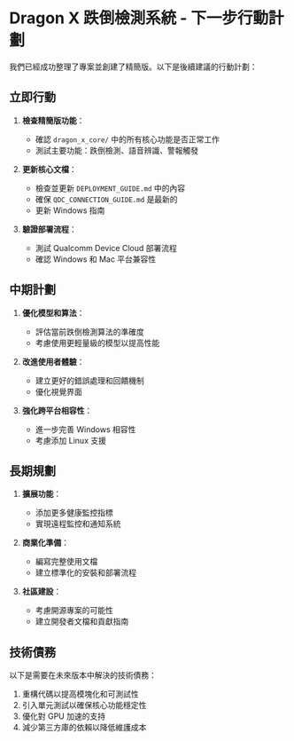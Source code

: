 # Dragon X 跌倒檢測系統 - 下一步行動計劃

我們已經成功整理了專案並創建了精簡版。以下是後續建議的行動計劃：

## 立即行動

1. **檢查精簡版功能**：
   - 確認 `dragon_x_core/` 中的所有核心功能是否正常工作
   - 測試主要功能：跌倒檢測、語音辨識、警報觸發

2. **更新核心文檔**：
   - 檢查並更新 `DEPLOYMENT_GUIDE.md` 中的內容
   - 確保 `QDC_CONNECTION_GUIDE.md` 是最新的
   - 更新 Windows 指南

3. **驗證部署流程**：
   - 測試 Qualcomm Device Cloud 部署流程
   - 確認 Windows 和 Mac 平台兼容性

## 中期計劃

1. **優化模型和算法**：
   - 評估當前跌倒檢測算法的準確度
   - 考慮使用更輕量級的模型以提高性能

2. **改進使用者體驗**：
   - 建立更好的錯誤處理和回饋機制
   - 優化視覺界面

3. **強化跨平台相容性**：
   - 進一步完善 Windows 相容性
   - 考慮添加 Linux 支援

## 長期規劃

1. **擴展功能**：
   - 添加更多健康監控指標
   - 實現遠程監控和通知系統

2. **商業化準備**：
   - 編寫完整使用文檔
   - 建立標準化的安裝和部署流程

3. **社區建設**：
   - 考慮開源專案的可能性
   - 建立開發者文檔和貢獻指南

## 技術債務

以下是需要在未來版本中解決的技術債務：

1. 重構代碼以提高模塊化和可測試性
2. 引入單元測試以確保核心功能穩定性
3. 優化對 GPU 加速的支持
4. 減少第三方庫的依賴以降低維護成本
